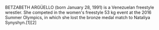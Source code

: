 BETZABETH ARGÜELLO (born January 28, 1991) is a Venezuelan freestyle wrestler. She competed in the women's freestyle 53 kg event at the 2016 Summer Olympics, in which she lost the bronze medal match to Nataliya Synyshyn.[1][2]
